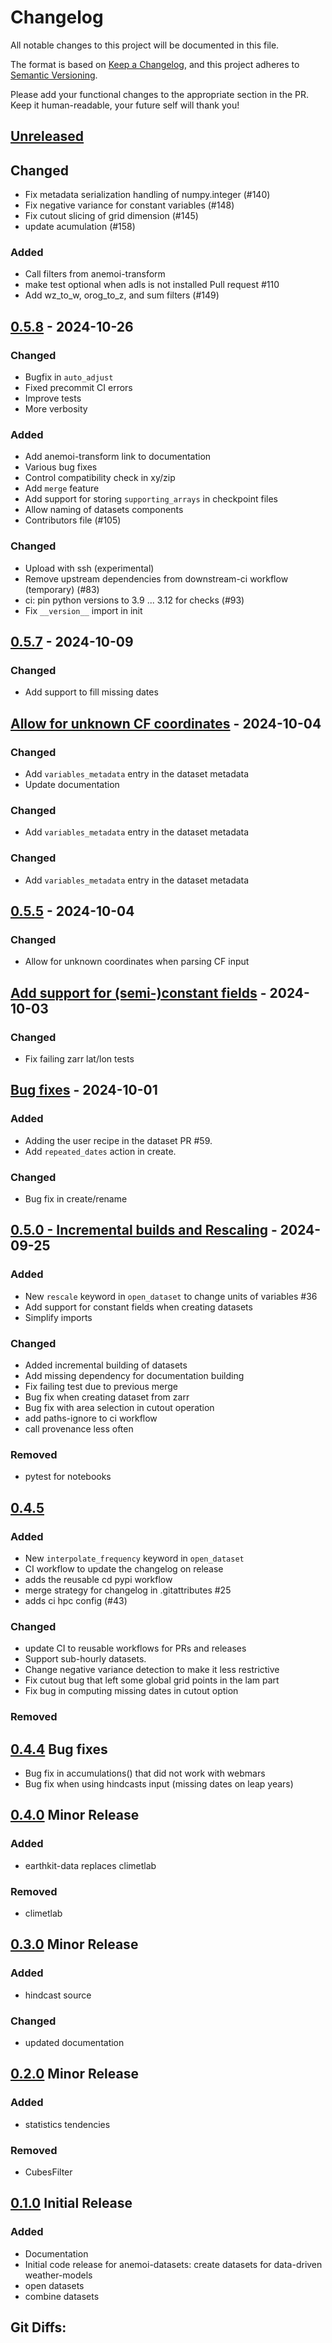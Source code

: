 # Changelog

All notable changes to this project will be documented in this file.

The format is based on [Keep a Changelog](https://keepachangelog.com/en/1.1.0/),
and this project adheres to [Semantic Versioning](https://semver.org/spec/v2.0.0.html).

Please add your functional changes to the appropriate section in the PR.
Keep it human-readable, your future self will thank you!

## [Unreleased](https://github.com/ecmwf/anemoi-datasets/compare/0.5.8...HEAD)

## Changed

- Fix metadata serialization handling of numpy.integer (#140)
- Fix negative variance for constant variables (#148)
- Fix cutout slicing of grid dimension (#145)
- update acumulation (#158)

### Added

- Call filters from anemoi-transform
- make test optional when adls is not installed Pull request #110
- Add wz_to_w, orog_to_z, and sum filters (#149)

## [0.5.8](https://github.com/ecmwf/anemoi-datasets/compare/0.5.7...0.5.8) - 2024-10-26

### Changed

- Bugfix in `auto_adjust`
- Fixed precommit CI errors
- Improve tests
- More verbosity

### Added

- Add anemoi-transform link to documentation
- Various bug fixes
- Control compatibility check in xy/zip
- Add `merge` feature
- Add support for storing `supporting_arrays` in checkpoint files
- Allow naming of datasets components
- Contributors file (#105)

### Changed

- Upload with ssh (experimental)
- Remove upstream dependencies from downstream-ci workflow (temporary) (#83)
- ci: pin python versions to 3.9 ... 3.12 for checks (#93)
- Fix `__version__` import in init

## [0.5.7](https://github.com/ecmwf/anemoi-datasets/compare/0.5.6...0.5.7) - 2024-10-09

### Changed

- Add support to fill missing dates

## [Allow for unknown CF coordinates](https://github.com/ecmwf/anemoi-datasets/compare/0.5.5...0.5.6) - 2024-10-04

### Changed

- Add `variables_metadata` entry in the dataset metadata
- Update documentation

### Changed

- Add `variables_metadata` entry in the dataset metadata

### Changed

- Add `variables_metadata` entry in the dataset metadata

## [0.5.5](https://github.com/ecmwf/anemoi-datasets/compare/0.5.4...0.5.5) - 2024-10-04

### Changed

- Allow for unknown coordinates when parsing CF input

## [Add support for (semi-)constant fields](https://github.com/ecmwf/anemoi-datasets/compare/0.5.1...0.5.2) - 2024-10-03

### Changed

- Fix failing zarr lat/lon tests

## [Bug fixes](https://github.com/ecmwf/anemoi-datasets/compare/0.5.0...0.5.1) - 2024-10-01

### Added

- Adding the user recipe in the dataset PR #59.
- Add `repeated_dates` action in create.

### Changed

- Bug fix in create/rename

## [0.5.0 - Incremental builds and Rescaling](https://github.com/ecmwf/anemoi-datasets/compare/0.4.5...0.5.0) - 2024-09-25

### Added

- New `rescale` keyword in `open_dataset` to change units of variables #36
- Add support for constant fields when creating datasets
- Simplify imports

### Changed

- Added incremental building of datasets
- Add missing dependency for documentation building
- Fix failing test due to previous merge
- Bug fix when creating dataset from zarr
- Bug fix with area selection in cutout operation
- add paths-ignore to ci workflow
- call provenance less often

### Removed

- pytest for notebooks

## [0.4.5](https://github.com/ecmwf/anemoi-datasets/compare/0.4.4...0.4.5)

### Added

- New `interpolate_frequency` keyword in `open_dataset`
- CI workflow to update the changelog on release
- adds the reusable cd pypi workflow
- merge strategy for changelog in .gitattributes #25
- adds ci hpc config (#43)

### Changed

- update CI to reusable workflows for PRs and releases
- Support sub-hourly datasets.
- Change negative variance detection to make it less restrictive
- Fix cutout bug that left some global grid points in the lam part
- Fix bug in computing missing dates in cutout option

### Removed

## [0.4.4](https://github.com/ecmwf/anemoi-datasets/compare/0.4.0...0.4.4) Bug fixes

- Bug fix in accumulations() that did not work with webmars
- Bug fix when using hindcasts input (missing dates on leap years)

## [0.4.0](https://github.com/ecmwf/anemoi-datasets/compare/0.3.0...0.4.0) Minor Release

### Added

- earthkit-data replaces climetlab

### Removed

- climetlab

## [0.3.0](https://github.com/ecmwf/anemoi-datasets/compare/0.2.0...0.3.0) Minor Release

### Added

- hindcast source

### Changed

- updated documentation

## [0.2.0](https://github.com/ecmwf/anemoi-datasets/compare/0.1.0...0.2.0) Minor Release

### Added

- statistics tendencies

### Removed

- CubesFilter

## [0.1.0](https://github.com/ecmwf/anemoi-models/releases/tag/0.1.0) Initial Release

### Added

- Documentation
- Initial code release for anemoi-datasets: create datasets for data-driven weather-models
- open datasets
- combine datasets

## Git Diffs:
